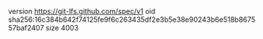 version https://git-lfs.github.com/spec/v1
oid sha256:16c384b642f74125fe9f6c263435df2e3b5e38e90243b6e518b867557baf2407
size 4003
